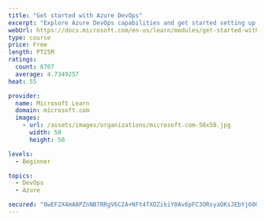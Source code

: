 ```yaml
---
title: "Get started with Azure DevOps"
excerpt: "Explore Azure DevOps capabilities and get started setting up your own organization knowing what separates elite performers from low performers."
webUrl: https://docs.microsoft.com/en-us/learn/modules/get-started-with-devops/
type: course
price: Free
length: PT25M
ratings:
  count: 8707
  average: 4.7349257
heat: 55

provider:
  name: Microsoft Learn
  domain: microsoft.com
  images:
    - url: /assets/images/organizations/microsoft.com-50x50.jpg
      width: 50
      height: 50

levels:
  - Beginner

topics:
  - DevOps
  - Azure

secured: "0wEF2X4mA8PZnNB7RRgV6C2A+NFt4fXOZikiY0Av6pFC3ORsyaOKsJEbYj60Q1gIql4bd7U9azGROyWYX5c1VERZ8jiMiGY6BoqkDyJdd21tAUdQvaMeZd/tqntDcW/abw7KwOvTaPjBpIKU4B9PXfQ3IZJUD/8kNfTUojyIvYBDEL/O9bE5ygMP/LBJUXrZIFCj7hjdaWI6p1ACnUwqxBwy4FTI2miKvKfNVCvjoyMK6FQ7GevhnsFeha9mSO5+bLFLMdSD0Y34DDNa5M11VAnYMLd56lwC1CEI22LV65mXVtjCbr/9jzju0eR9zM62VnzwJzLd31k26LpQd0/Crk1GVRRwE34dsiF47L+iqYjLDmtbnsUpI2ruGGserqkGi+SwJJU/eCgirDDGIyzXsuOGxnD/zsZ3AxLrgpvL8ag=;FIEHs9B5PRG5honspy8T5g=="
---
```


